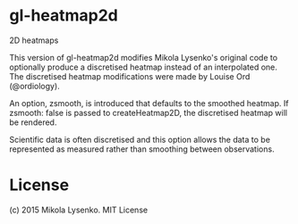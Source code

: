 gl-heatmap2d
============
2D heatmaps

This version of gl-heatmap2d modifies Mikola Lysenko's original code to optionally produce a discretised heatmap instead of an interpolated one. The discretised heatmap modifications were made by Louise Ord (@ordiology).

An option, zsmooth, is introduced that defaults to the smoothed heatmap. If zsmooth: false is passed to createHeatmap2D, the discretised heatmap will be rendered.

Scientific data is often discretised and this option allows the data to be represented as measured rather than smoothing between observations.

# License
(c) 2015 Mikola Lysenko. MIT License
